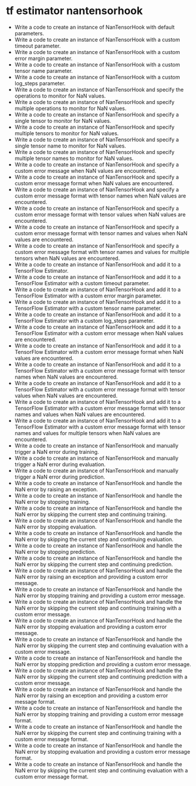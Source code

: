 # tf estimator nantensorhook

- Write a code to create an instance of NanTensorHook with default parameters.
- Write a code to create an instance of NanTensorHook with a custom timeout parameter.
- Write a code to create an instance of NanTensorHook with a custom error margin parameter.
- Write a code to create an instance of NanTensorHook with a custom tensor name parameter.
- Write a code to create an instance of NanTensorHook with a custom log_steps parameter.
- Write a code to create an instance of NanTensorHook and specify the operations to monitor for NaN values.
- Write a code to create an instance of NanTensorHook and specify multiple operations to monitor for NaN values.
- Write a code to create an instance of NanTensorHook and specify a single tensor to monitor for NaN values.
- Write a code to create an instance of NanTensorHook and specify multiple tensors to monitor for NaN values.
- Write a code to create an instance of NanTensorHook and specify a single tensor name to monitor for NaN values.
- Write a code to create an instance of NanTensorHook and specify multiple tensor names to monitor for NaN values.
- Write a code to create an instance of NanTensorHook and specify a custom error message when NaN values are encountered.
- Write a code to create an instance of NanTensorHook and specify a custom error message format when NaN values are encountered.
- Write a code to create an instance of NanTensorHook and specify a custom error message format with tensor names when NaN values are encountered.
- Write a code to create an instance of NanTensorHook and specify a custom error message format with tensor values when NaN values are encountered.
- Write a code to create an instance of NanTensorHook and specify a custom error message format with tensor names and values when NaN values are encountered.
- Write a code to create an instance of NanTensorHook and specify a custom error message format with tensor names and values for multiple tensors when NaN values are encountered.
- Write a code to create an instance of NanTensorHook and add it to a TensorFlow Estimator.
- Write a code to create an instance of NanTensorHook and add it to a TensorFlow Estimator with a custom timeout parameter.
- Write a code to create an instance of NanTensorHook and add it to a TensorFlow Estimator with a custom error margin parameter.
- Write a code to create an instance of NanTensorHook and add it to a TensorFlow Estimator with a custom tensor name parameter.
- Write a code to create an instance of NanTensorHook and add it to a TensorFlow Estimator with a custom log_steps parameter.
- Write a code to create an instance of NanTensorHook and add it to a TensorFlow Estimator with a custom error message when NaN values are encountered.
- Write a code to create an instance of NanTensorHook and add it to a TensorFlow Estimator with a custom error message format when NaN values are encountered.
- Write a code to create an instance of NanTensorHook and add it to a TensorFlow Estimator with a custom error message format with tensor names when NaN values are encountered.
- Write a code to create an instance of NanTensorHook and add it to a TensorFlow Estimator with a custom error message format with tensor values when NaN values are encountered.
- Write a code to create an instance of NanTensorHook and add it to a TensorFlow Estimator with a custom error message format with tensor names and values when NaN values are encountered.
- Write a code to create an instance of NanTensorHook and add it to a TensorFlow Estimator with a custom error message format with tensor names and values for multiple tensors when NaN values are encountered.
- Write a code to create an instance of NanTensorHook and manually trigger a NaN error during training.
- Write a code to create an instance of NanTensorHook and manually trigger a NaN error during evaluation.
- Write a code to create an instance of NanTensorHook and manually trigger a NaN error during prediction.
- Write a code to create an instance of NanTensorHook and handle the NaN error by raising an exception.
- Write a code to create an instance of NanTensorHook and handle the NaN error by stopping training.
- Write a code to create an instance of NanTensorHook and handle the NaN error by skipping the current step and continuing training.
- Write a code to create an instance of NanTensorHook and handle the NaN error by stopping evaluation.
- Write a code to create an instance of NanTensorHook and handle the NaN error by skipping the current step and continuing evaluation.
- Write a code to create an instance of NanTensorHook and handle the NaN error by stopping prediction.
- Write a code to create an instance of NanTensorHook and handle the NaN error by skipping the current step and continuing prediction.
- Write a code to create an instance of NanTensorHook and handle the NaN error by raising an exception and providing a custom error message.
- Write a code to create an instance of NanTensorHook and handle the NaN error by stopping training and providing a custom error message.
- Write a code to create an instance of NanTensorHook and handle the NaN error by skipping the current step and continuing training with a custom error message.
- Write a code to create an instance of NanTensorHook and handle the NaN error by stopping evaluation and providing a custom error message.
- Write a code to create an instance of NanTensorHook and handle the NaN error by skipping the current step and continuing evaluation with a custom error message.
- Write a code to create an instance of NanTensorHook and handle the NaN error by stopping prediction and providing a custom error message.
- Write a code to create an instance of NanTensorHook and handle the NaN error by skipping the current step and continuing prediction with a custom error message.
- Write a code to create an instance of NanTensorHook and handle the NaN error by raising an exception and providing a custom error message format.
- Write a code to create an instance of NanTensorHook and handle the NaN error by stopping training and providing a custom error message format.
- Write a code to create an instance of NanTensorHook and handle the NaN error by skipping the current step and continuing training with a custom error message format.
- Write a code to create an instance of NanTensorHook and handle the NaN error by stopping evaluation and providing a custom error message format.
- Write a code to create an instance of NanTensorHook and handle the NaN error by skipping the current step and continuing evaluation with a custom error message format.